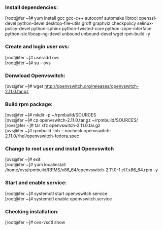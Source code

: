 ### Install dependencies:
[root@fer ~]#  yum install gcc gcc-c++ autoconf automake libtool openssl-devel python-devel desktop-file-utils groff graphviz checkpolicy selinux-policy-devel python-sphinx python-twisted-core python-zope-interface python-six libcap-ng-devel unbound unbound-devel wget rpm-build -y

### Create and login user ovs:
[root@fer ~]# useradd ovs
<br />
[root@fer ~]# su - ovs

### Donwload Openvswitch:
[ovs@fer ~]# wget http://openvswitch.org/releases/openvswitch-2.11.0.tar.gz

### Build rpm package:
[ovs@fer ~]# mkdir -p ~/rpmbuild/SOURCES
<br />
[ovs@fer ~]# cp openvswitch-2.11.0.tar.gz ~/rpmbuild/SOURCES/
<br />
[rovs@fer ~]# tar xfz openvswitch-2.11.0.tar.gz
<br />
[ovs@fer ~]# rpmbuild -bb --nocheck openvswitch-2.11.0/rhel/openvswitch-fedora.spec
<br />

### Change to root user and install Openvswitch
[ovs@fer ~]# exit
<br />
[root@fer ~]# yum localinstall /home/ovs/rpmbuild/RPMS/x86_64/openvswitch-2.11.0-1.el7.x86_64.rpm -y

### Start and enable service:
[root@fer ~]# systemctl start openvswitch.service
<br />
[root@fer ~]# systemctl enable openvswitch.service

### Checking installation:
[root@fer ~]# ovs-vsctl show

